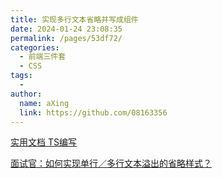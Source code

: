 ```yaml
---
title: 实现多行文本省略并写成组件
date: 2024-01-24 23:08:35
permalink: /pages/53df72/
categories:
  - 前端三件套
  - CSS
tags:
  - 
author: 
  name: aXing
  link: https://github.com/08163356
---
```




[实用文档 TS编写](https://vuejsexamples.com/truncating-multiple-lines-text-element-with-vuejs/)



[面试官：如何实现单行／多行文本溢出的省略样式？](https://zhuanlan.zhihu.com/p/97973031)

